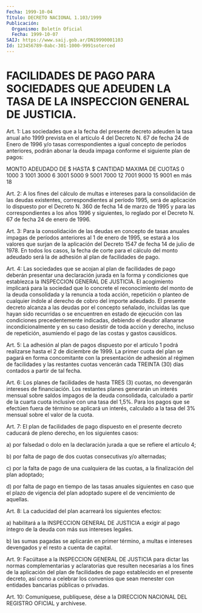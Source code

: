 ```yaml
---
Fecha: 1999-10-04
Título: DECRETO NACIONAL 1.103/1999
Publicación:
  Organismo: Boletín Oficial
  Fecha: 1999-10-07
SAIJ: https://www.saij.gob.ar/DN19990001103
Id: 123456789-0abc-301-1000-9991soterced
---
```

# FACILIDADES DE PAGO PARA SOCIEDADES QUE ADEUDEN LA TASA DE LA INSPECCION GENERAL DE JUSTICIA.

<a id="1"></a>
Art. 1: Las sociedades que  a  la  fecha  del presente decreto adeuden la tasa anual año 1999 prevista en el artículo 4 del Decreto N. 67 de fecha 24 de Enero de 1996 y/o tasas correspondientes a igual concepto  de  períodos  anteriores, podrán abonar  la  deuda  impaga  conforme  el  siguiente plan  de  pagos:

MONTO ADEUDADO  DE $            HASTA $         CANTIDAD MAXIMA DE CUOTAS  0               1000                                     3  1001            3000                                     6  3001            5000                                     9  5001            7000                                     12  7001            9000                                     15  9001            en más                                   18

<a id="2"></a>
Art.  2: A los fines del cálculo de multas e intereses  para  la consolidación de las deudas existentes, correspondientes al período 1995, será de aplicación lo dispuesto por el Decreto N. 360 de fecha 14 de marzo de  1995  y para las correspondientes a los años 1996 y siguientes, lo reglado por el Decreto N. 67 de fecha 24 de enero de 1996.

<a id="3"></a>
Art. 3: Para la consolidación de las deudas en concepto de tasas anuales impagas de períodos anteriores al 1 de enero de 1995, se estará a los valores que surjan de la aplicación del Decreto 1547 de fecha 14 de julio de 1978. En todos los casos, la fecha de corte para el cálculo del monto adeudado será la de adhesión al  plan de facilidades de pago.

<a id="4"></a>
Art.  4: Las  sociedades que se acojan al plan de facilidades de pago  deberán presentar  una  declaración  jurada  en  la  forma  y condiciones  que  establezca  la INSPECCION GENERAL DE JUSTICIA. El acogimiento  implicará  para  la  sociedad    que  lo  concrete  el reconocimiento del monto de la deuda consolidada  y  la  renuncia a toda acción, repetición o planteo de cualquier índole al derecho de cobro del importe  adeudado. El presente decreto alcanza a  las deudas  por  el concepto señalado, incluidas  las  que  hayan  sido recurridas o se encuentren en estado  de  ejecución con las condiciones precedentemente indicadas, debiendo el deudor allanarse incondicionalmente y en su caso desistir de toda acción y derecho, incluso de repetición,  asumiendo  el  pago  de las costas y gastos causídicos.

<a id="5"></a>
Art. 5: La adhesión al plan de pagos dispuesto  por  el artículo 1 podrá  realizarse hasta el 2 de diciembre de 1999. La primer  cuota del plan  se  pagará  en  forma concomitante con la presentación de adhesión al régimen de facilidades  y las restantes cuotas vencerán cada  TREINTA (30) días  contados  a  partir  de  tal  fecha.

<a id="6"></a>
Art. 6: Los planes de facilidades de  hasta  TRES  (3)  cuotas, no devengarán intereses de  financiación.  Los  restantes  planes generarán un interés mensual  sobre  saldos  impagos  de  la  deuda consolidada,  calculado  a  partir de la cuarta cuota inclusive con una tasa del 1,5%. Para los pagos  que se efectúen fuera de término se aplicará un interés, calculado a la tasa del 3% mensual sobre el valor de la cuota.

<a id="7"></a>
Art. 7: El plan de facilidades de pago dispuesto en el presente decreto caducará de pleno derecho, en los siguientes casos:

a) por falsedad o dolo en la declaración jurada a que se refiere el artículo 4;

b) por falta de pago de dos cuotas consecutivas y/o alternadas;

c) por la falta de pago de una cualquiera de las cuotas, a la finalización del plan adoptado;

d) por falta de pago en tiempo de las tasas anuales siguientes  en caso que el plazo de vigencia del plan adoptado supere el de vencimiento de aquellas.

<a id="8"></a>
Art. 8: La caducidad del plan acarreará los  siguientes  efectos:

a) habilitará a la INSPECCION GENERAL DE JUSTICIA a exigir al pago íntegro de la deuda con más sus intereses legales.

b) las sumas pagadas se aplicarán en primer término, a multas e intereses devengados y el resto a cuenta de capital.

<a id="9"></a>
Art. 9: Facúltase a la INSPECCION GENERAL  DE JUSTICIA para dictar las normas complementarias y aclaratorias que resulten necesarias a los fines de la aplicación del plan de facilidades de pago establecido en el presente decreto, así como a celebrar los convenios  que  sean menester con entidades bancarias públicas  o privadas.

<a id="10"></a>
Art.  10: Comuníquese,  publíquese,  dése  a la DIRECCION NACIONAL DEL REGISTRO OFICIAL y archívese.